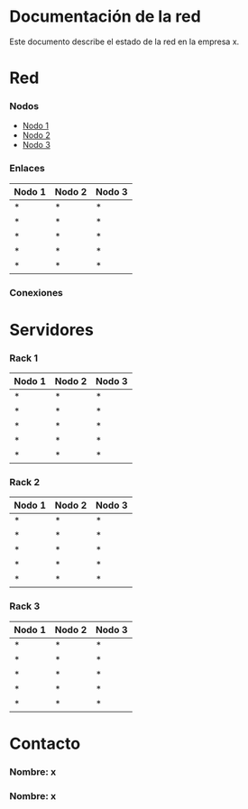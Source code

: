 # Documentación de la red

Este documento describe el estado de la red en la empresa x.

# Red
### Nodos
* [Nodo 1](#nodo-1)
* [Nodo 2](#nodo-2)
* [Nodo 3](#nodo-3)


### Enlaces
| Nodo 1 | Nodo 2 | Nodo 3 |
| ------ | ------ | ------ |
| * | * | * |
| * | * | * |
| * | * | * |
| * | * | * |
| * | * | * |


### Conexiones


# Servidores
### Rack 1

| Nodo 1 | Nodo 2 | Nodo 3 |
| ------ | ------ | ------ |
| * | * | * |
| * | * | * |
| * | * | * |
| * | * | * |
| * | * | * |

### Rack 2

| Nodo 1 | Nodo 2 | Nodo 3 |
| ------ | ------ | ------ |
| * | * | * |
| * | * | * |
| * | * | * |
| * | * | * |
| * | * | * |

### Rack 3

| Nodo 1 | Nodo 2 | Nodo 3 |
| ------ | ------ | ------ |
| * | * | * |
| * | * | * |
| * | * | * |
| * | * | * |
| * | * | * |

# Contacto
### Nombre: x

### Nombre: x


